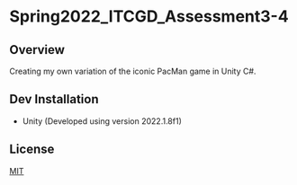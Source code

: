 # Spring2022_ITCGD_Assessment3-4

## Overview
Creating my own variation of the iconic PacMan game in Unity C#.

## Dev Installation
* Unity (Developed using version 2022.1.8f1)

## License
[MIT](https://choosealicense.com/licenses/mit/)
 
